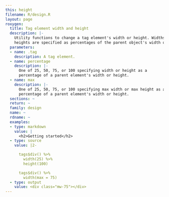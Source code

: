 ```yaml
---
this: height
filename: R/design.R
layout: page
roxygen:
  title: Tag element width and height
  description: |-
    Utility functions to change a tag element's width or height. Widths and
    heights are specified as percentages of the parent object's width or height.
  parameters:
  - name: .tag
    description: A tag element.
  - name: percentage
    description: |-
      One of 25, 50, 75, or 100 specifying width or height as a
      percentage of a parent element's width or height.
  - name: max
    description: |-
      One of 25, 50, 75, or 100 specifying max width or max height as a
      percentage of a parent element's width or height.
  sections: ~
  return: ~
  family: design
  name: ~
  rdname: ~
  examples:
  - type: markdown
    value: |
      <h2>Getting started</h2>
  - type: source
    value: |2-

      tags$div() %>%
        width(25) %>%
        height(100)

      tags$div() %>%
        width(max = 75)
  - type: output
    value: <div class="mw-75"></div>
---
```

